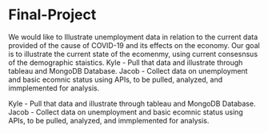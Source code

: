 # Final-Project
We would like to Illustrate unemployment data in relation to the current data provided of the cause of COVID-19 and its effects on the economy. Our goal is to illustrate the current state of the ecomenmy, using current consesnsus of the demographic staistics.
Kyle - Pull that data and illustrate through tableau and MongoDB Database. Jacob - Collect data on unemployment and basic ecomnic status using APIs, to be pulled, analyzed, and immplemented for analysis.








Kyle - Pull that data and illustrate through tableau and MongoDB Database.
Jacob - Collect data on unemployment and basic ecomnic status using APIs, to be pulled, analyzed, and immplemented for analysis.
